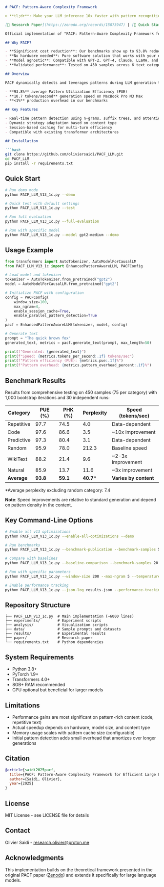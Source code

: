 ```markdown
# PACF: Pattern-Aware Complexity Framework

> **tl;dr**: Make your LLM inference 10x faster with pattern recognition. Open source, MIT licensed, ready to use.

[📄 Research Paper](https://zenodo.org/records/15873947) | [🚀 Quick Start](#quick-start) | [📊 Benchmarks](##benchmark-results)

Official implementation of "PACF: Pattern-Aware Complexity Framework for Efficient Large Language Model Generation"

## Why PACF?

- **Significant cost reduction**: Our benchmarks show up to 93.8% reduction in computational operations
- **No hardware needed**: Pure software solution that works with your existing infrastructure
- **Model agnostic**: Compatible with GPT-2, GPT-4, Claude, LLaMA, and other transformer architectures
- **Validated performance**: Tested on 450 samples across 6 text categories with statistical significance (p < 10⁻⁹)

## Overview

PACF dynamically detects and leverages patterns during LLM generation to reduce computational complexity while maintaining output quality. Our framework achieves:

- **93.8%** average Pattern Utilization Efficiency (PUE)
- **10.7 tokens/second** generation speed on MacBook Pro M3 Max
- **<1%** production overhead in our benchmarks

## Key Features

- Real-time pattern detection using n-grams, suffix trees, and attention patterns
- Dynamic strategy adaptation based on content type
- Session-based caching for multi-turn efficiency
- Compatible with existing transformer architectures

## Installation

```bash
git clone https://github.com/oliviersaidi/PACF_LLM.git
cd PACF_LLM
pip install -r requirements.txt
```

## Quick Start

```bash
# Run demo mode
python PACF_LLM_V13_1c.py --demo

# Quick test with default settings
python PACF_LLM_V13_1c.py --test

# Run full evaluation
python PACF_LLM_V13_1c.py --full-evaluation

# Run with specific model
python PACF_LLM_V13_1c.py --model gpt2-medium --demo
```

## Usage Example

```python
from transformers import AutoTokenizer, AutoModelForCausalLM
from PACF_LLM_V13_1c import EnhancedPatternAwareLLM, PACFConfig

# Load model and tokenizer
tokenizer = AutoTokenizer.from_pretrained("gpt2")
model = AutoModelForCausalLM.from_pretrained("gpt2")

# Initialize PACF with configuration
config = PACFConfig(
    window_size=100,
    max_ngram=4,
    enable_session_cache=True,
    enable_parallel_pattern_detection=True
)
pacf = EnhancedPatternAwareLLM(tokenizer, model, config)

# Generate text
prompt = "The quick brown fox"
generated_text, metrics = pacf.generate_text(prompt, max_length=50)

print(f"Generated: {generated_text}")
print(f"Speed: {metrics.tokens_per_second:.1f} tokens/sec")
print(f"Pattern efficiency (PUE): {metrics.pue:.1f}%")
print(f"Pattern overhead: {metrics.pattern_overhead_percent:.1f}%")
```

## Benchmark Results

Results from comprehensive testing on 450 samples (75 per category) with 1,000 bootstrap iterations and 30 independent runs:

| Category    | PUE (%) | PHK (%) | Perplexity | Speed (tokens/sec) |
|-------------|---------|---------|------------|--------------------|
| Repetitive  | 97.7    | 74.5    | 4.0        | Data-dependent     |
| Code        | 97.6    | 86.6    | 3.5        | ~10x improvement   |
| Predictive  | 97.3    | 80.4    | 3.1        | Data-dependent     |
| Random      | 95.9    | 78.0    | 212.3      | Baseline speed     |
| WikiText    | 88.2    | 21.4    | 9.6        | ~2-3x improvement  |
| Natural     | 85.9    | 13.7    | 11.6       | ~3x improvement    |
| **Average** | **93.8**| **59.1**| **40.7***  | **Varies by content** |

*Average perplexity excluding random category: 7.4

**Note**: Speed improvements are relative to standard generation and depend on pattern density in the content.

## Key Command-Line Options

```bash
# Enable all v13 optimizations
python PACF_LLM_V13_1c.py --enable-all-optimizations --demo

# Run benchmarks
python PACF_LLM_V13_1c.py --benchmark-publication --benchmark-samples 50

# Compare with baselines
python PACF_LLM_V13_1c.py --baseline-comparison --benchmark-samples 20

# Run with specific parameters
python PACF_LLM_V13_1c.py --window-size 200 --max-ngram 5 --temperature 0.8 --demo

# Enable performance tracking
python PACF_LLM_V13_1c.py --json-log results.json --performance-tracking --demo
```

## Repository Structure

```
├── PACF_LLM_V13_1c.py  # Main implementation (~6000 lines)
├── experiments/        # Experiment scripts
├── analysis/           # Visualization scripts
├── data/               # Sample prompts and datasets
├── results/            # Experimental results
├── paper/              # Research paper
└── requirements.txt    # Python dependencies
```

## System Requirements

- Python 3.8+
- PyTorch 1.9+
- Transformers 4.0+
- 8GB+ RAM recommended
- GPU optional but beneficial for larger models

## Limitations

- Performance gains are most significant on pattern-rich content (code, repetitive text)
- Actual speedup depends on hardware, model size, and content type
- Memory usage scales with pattern cache size (configurable)
- Initial pattern detection adds small overhead that amortizes over longer generations

## Citation

```bibtex
@article{saidi2025pacf,
  title={PACF: Pattern-Aware Complexity Framework for Efficient Large Language Model Generation},
  author={Saidi, Olivier},
  year={2025}
}
```

## License

MIT License - see LICENSE file for details

## Contact

Olivier Saidi - research.olivier@proton.me

## Acknowledgments

This implementation builds on the theoretical framework presented in the original PACF paper ([Zenodo](https://zenodo.org/records/15006676)) and extends it specifically for large language models.
```
